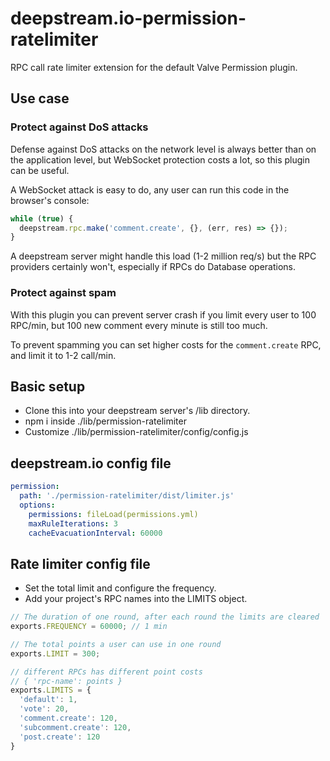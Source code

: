 # deepstream.io-permission-ratelimiter
RPC call rate limiter extension for the default Valve Permission plugin.

## Use case
### Protect against DoS attacks
Defense against DoS attacks on the network level is always better than on the application level, but WebSocket protection costs a lot, so this plugin can be useful.

A WebSocket attack is easy to do, any user can run this code in the browser's console:
```js
while (true) {
  deepstream.rpc.make('comment.create', {}, (err, res) => {});
}
```
A deepstream server might handle this load (1-2 million req/s) but the RPC providers certainly won't, especially if RPCs do Database operations.

### Protect against spam
With this plugin you can prevent server crash if you limit every user to 100 RPC/min, but 100 new comment every minute is still too much.

To prevent spamming you can set higher costs for the `comment.create` RPC, and limit it to 1-2 call/min.

## Basic setup
- Clone this into your deepstream server's /lib directory.
- npm i inside ./lib/permission-ratelimiter
- Customize ./lib/permission-ratelimiter/config/config.js

## deepstream.io config file
```yaml
permission:
  path: './permission-ratelimiter/dist/limiter.js'
  options:
    permissions: fileLoad(permissions.yml)
    maxRuleIterations: 3
    cacheEvacuationInterval: 60000
```

## Rate limiter config file
- Set the total limit and configure the frequency.
- Add your project's RPC names into the LIMITS object.

```js
// The duration of one round, after each round the limits are cleared
exports.FREQUENCY = 60000; // 1 min

// The total points a user can use in one round
exports.LIMIT = 300;

// different RPCs has different point costs
// { 'rpc-name': points }
exports.LIMITS = {
  'default': 1,
  'vote': 20,
  'comment.create': 120,
  'subcomment.create': 120,
  'post.create': 120
}
```
